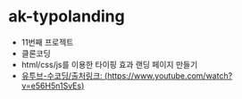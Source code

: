 # ak-typolanding

-   11번째 프로젝트
-   클론코딩
-   html/css/js를 이용한 타이핑 효과 랜딩 페이지 만들기
-   [유투브-수코딩/출처링크: (https://www.youtube.com/watch?v=e56H5n1SvEs)](https://www.youtube.com/watch?v=e56H5n1SvEs)
